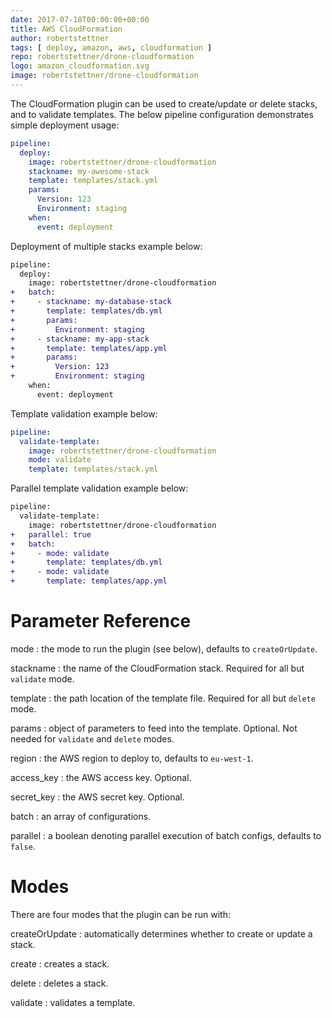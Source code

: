 ```yaml
---
date: 2017-07-18T00:00:00+00:00
title: AWS CloudFormation
author: robertstettner
tags: [ deploy, amazon, aws, cloudformation ]
repo: robertstettner/drone-cloudformation
logo: amazon_cloudformation.svg
image: robertstettner/drone-cloudformation
---
```

The CloudFormation plugin can be used to create/update or delete stacks, and to validate templates. The below pipeline configuration demonstrates simple deployment usage:

```yaml
pipeline:
  deploy:
    image: robertstettner/drone-cloudformation
    stackname: my-awesome-stack
    template: templates/stack.yml
    params:
      Version: 123
      Environment: staging
    when:
      event: deployment
```

Deployment of multiple stacks example below:
```diff
pipeline:
  deploy:
    image: robertstettner/drone-cloudformation
+   batch:
+     - stackname: my-database-stack
+       template: templates/db.yml
+       params:
+         Environment: staging
+     - stackname: my-app-stack
+       template: templates/app.yml
+       params:
+         Version: 123
+         Environment: staging
    when:
      event: deployment
```

Template validation example below:
```yaml
pipeline:
  validate-template:
    image: robertstettner/drone-cloudformation
    mode: validate
    template: templates/stack.yml
```

Parallel template validation example below:
```diff
pipeline:
  validate-template:
    image: robertstettner/drone-cloudformation
+   parallel: true
+   batch:
+     - mode: validate
+       template: templates/db.yml
+     - mode: validate
+       template: templates/app.yml
```


# Parameter Reference

mode
: the mode to run the plugin (see below), defaults to `createOrUpdate`.

stackname
: the name of the CloudFormation stack. Required for all but `validate` mode.
 
template
: the path location of the template file. Required for all but `delete` mode.

params
: object of parameters to feed into the template. Optional. Not needed for `validate` and `delete` modes.

region
: the AWS region to deploy to, defaults to `eu-west-1`.

access_key
: the AWS access key. Optional.

secret_key
: the AWS secret key. Optional.

batch
: an array of configurations.

parallel
: a boolean denoting parallel execution of batch configs, defaults to `false`.


# Modes

There are four modes that the plugin can be run with:

createOrUpdate
: automatically determines whether to create or update a stack.

create
: creates a stack.

delete
: deletes a stack.

validate
: validates a template.
